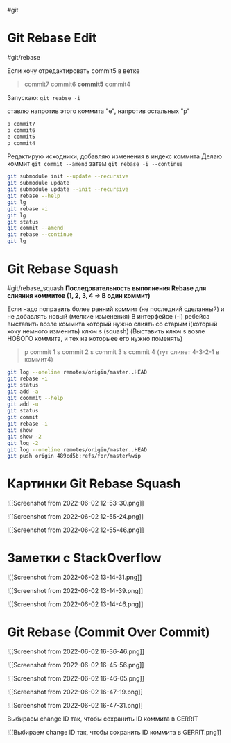 #git 
# Git Rebase Edit
#git/rebase

Если хочу отредактировать commit5 в ветке

> commit7
> commit6
> **commit5**
> commit4

Запускаю:
`git reabse -i`

ставлю напротив этого коммита "e", напротив остальных "p"
```bash
p commit7
p commit6
e commit5
p commit4
```

Редактирую исходники, добавляю изменения в индекс коммита
Делаю коммит
`git commit --amend`
затем
`git rebase -i --continue`

```bash
git submodule init --update --recursive
git submodule update
git submodule update --init --recursive
git rebase --help
git lg
git rebase -i
git lg
git status
git commit --amend
git rebase --continue 
git lg
```

# Git Rebase Squash 
#git/rebase_squash
**Последовательность выполнения Rebase для слияния коммитов (1, 2, 3, 4 -> В один коммит)**

Если надо поправить более ранний коммит (не последний сделанный) и не добавлять новый (мелкие изменения)
В интерфейсе (-i) ребейса выставить возле коммита который нужно слиять со старым i(который хочу немного изменить) ключ s (squash)
(Выставить ключ s возле НОВОГО коммита, и тех на которыее его нужно поменять)

> p commit 1
> s commit 2
> s commit 3
> s commit 4 (тут слияет 4-3-2-1 в коммит4)

```bash
git log --oneline remotes/origin/master..HEAD
git rebase -i
git status
git add -a
git coommit --help
git add -u
git status
git commit
git rebase -i
git show
git show -2
git log -2
git log --oneline remotes/origin/master..HEAD
git push origin 489cd5b:refs/for/master%wip
```

# Картинки Git Rebase Squash

![[Screenshot from 2022-06-02 12-53-30.png]]

![[Screenshot from 2022-06-02 12-55-24.png]]

![[Screenshot from 2022-06-02 12-55-46.png]]

# Заметки с StackOverflow

![[Screenshot from 2022-06-02 13-14-31.png]]

![[Screenshot from 2022-06-02 13-14-39.png]]

![[Screenshot from 2022-06-02 13-14-46.png]]

# Git Rebase (Commit Over Commit)

![[Screenshot from 2022-06-02 16-36-46.png]]

![[Screenshot from 2022-06-02 16-45-56.png]]

![[Screenshot from 2022-06-02 16-46-05.png]]

![[Screenshot from 2022-06-02 16-47-19.png]]

![[Screenshot from 2022-06-02 16-47-31.png]]

Выбираем change ID так, чтобы сохранить ID коммита в GERRIT

![[Выбираем change ID так, чтобы сохранить ID коммита в GERRIT.png]]





